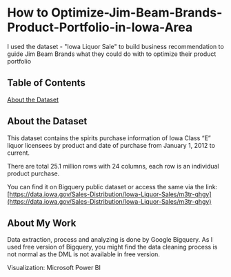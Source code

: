 # How to Optimize-Jim-Beam-Brands-Product-Portfolio-in-Iowa-Area
I used the dataset - "Iowa Liquor Sale" to build business recommendation to guide Jim Beam Brands what they could do with to optimize their product portfolio

## Table of Contents
[About the Dataset](#about-the-dataset)


## About the Dataset

This dataset contains the spirits purchase information of Iowa Class “E” liquor licensees by product and date of purchase from January 1, 2012 to current.

There are total 25.1 million rows with 24 columns, each row is an individual product purchase.

You can find it on Bigquery public dataset or access the same via the link:
[https://data.iowa.gov/Sales-Distribution/Iowa-Liquor-Sales/m3tr-qhgy](https://data.iowa.gov/Sales-Distribution/Iowa-Liquor-Sales/m3tr-qhgy)


## About My Work

Data extraction, process and analyzing is done by Google Bigquery. As I used free version of Bigquery, you might find the data cleaning process is not normal as the DML is not available in free version.

Visualization: Microsoft Power BI
